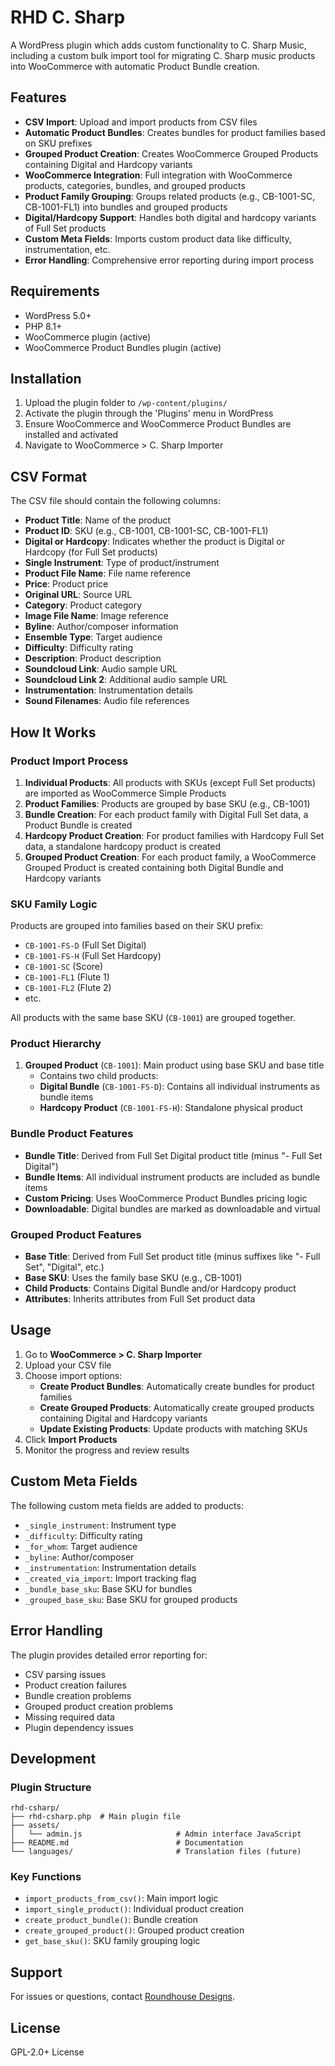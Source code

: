 # RHD C. Sharp

A WordPress plugin which adds custom functionality to C. Sharp Music, including a custom bulk import tool for migrating C. Sharp music products into WooCommerce with automatic Product Bundle creation.

## Features

- **CSV Import**: Upload and import products from CSV files
- **Automatic Product Bundles**: Creates bundles for product families based on SKU prefixes
- **Grouped Product Creation**: Creates WooCommerce Grouped Products containing Digital and Hardcopy variants
- **WooCommerce Integration**: Full integration with WooCommerce products, categories, bundles, and grouped products
- **Product Family Grouping**: Groups related products (e.g., CB-1001-SC, CB-1001-FL1) into bundles and grouped products
- **Digital/Hardcopy Support**: Handles both digital and hardcopy variants of Full Set products
- **Custom Meta Fields**: Imports custom product data like difficulty, instrumentation, etc.
- **Error Handling**: Comprehensive error reporting during import process

## Requirements

- WordPress 5.0+
- PHP 8.1+
- WooCommerce plugin (active)
- WooCommerce Product Bundles plugin (active)

## Installation

1. Upload the plugin folder to `/wp-content/plugins/`
2. Activate the plugin through the 'Plugins' menu in WordPress
3. Ensure WooCommerce and WooCommerce Product Bundles are installed and activated
4. Navigate to WooCommerce > C. Sharp Importer

## CSV Format

The CSV file should contain the following columns:

- **Product Title**: Name of the product
- **Product ID**: SKU (e.g., CB-1001, CB-1001-SC, CB-1001-FL1)
- **Digital or Hardcopy**: Indicates whether the product is Digital or Hardcopy (for Full Set products)
- **Single Instrument**: Type of product/instrument
- **Product File Name**: File name reference
- **Price**: Product price
- **Original URL**: Source URL
- **Category**: Product category
- **Image File Name**: Image reference
- **Byline**: Author/composer information
- **Ensemble Type**: Target audience
- **Difficulty**: Difficulty rating
- **Description**: Product description
- **Soundcloud Link**: Audio sample URL
- **Soundcloud Link 2**: Additional audio sample URL
- **Instrumentation**: Instrumentation details
- **Sound Filenames**: Audio file references

## How It Works

### Product Import Process

1. **Individual Products**: All products with SKUs (except Full Set products) are imported as WooCommerce Simple Products
2. **Product Families**: Products are grouped by base SKU (e.g., CB-1001)
3. **Bundle Creation**: For each product family with Digital Full Set data, a Product Bundle is created
4. **Hardcopy Product Creation**: For product families with Hardcopy Full Set data, a standalone hardcopy product is created
5. **Grouped Product Creation**: For each product family, a WooCommerce Grouped Product is created containing both Digital Bundle and Hardcopy variants

### SKU Family Logic

Products are grouped into families based on their SKU prefix:

- `CB-1001-FS-D` (Full Set Digital)
- `CB-1001-FS-H` (Full Set Hardcopy) 
- `CB-1001-SC` (Score)
- `CB-1001-FL1` (Flute 1)
- `CB-1001-FL2` (Flute 2)
- etc.

All products with the same base SKU (`CB-1001`) are grouped together.

### Product Hierarchy

1. **Grouped Product** (`CB-1001`): Main product using base SKU and base title
   - Contains two child products:
   - **Digital Bundle** (`CB-1001-FS-D`): Contains all individual instruments as bundle items
   - **Hardcopy Product** (`CB-1001-FS-H`): Standalone physical product

### Bundle Product Features

- **Bundle Title**: Derived from Full Set Digital product title (minus "- Full Set Digital")
- **Bundle Items**: All individual instrument products are included as bundle items
- **Custom Pricing**: Uses WooCommerce Product Bundles pricing logic
- **Downloadable**: Digital bundles are marked as downloadable and virtual

### Grouped Product Features

- **Base Title**: Derived from Full Set product title (minus suffixes like "- Full Set", "Digital", etc.)
- **Base SKU**: Uses the family base SKU (e.g., CB-1001)
- **Child Products**: Contains Digital Bundle and/or Hardcopy product
- **Attributes**: Inherits attributes from Full Set product data

## Usage

1. Go to **WooCommerce > C. Sharp Importer**
2. Upload your CSV file
3. Choose import options:
   - **Create Product Bundles**: Automatically create bundles for product families
   - **Create Grouped Products**: Automatically create grouped products containing Digital and Hardcopy variants
   - **Update Existing Products**: Update products with matching SKUs
4. Click **Import Products**
5. Monitor the progress and review results

## Custom Meta Fields

The following custom meta fields are added to products:

- `_single_instrument`: Instrument type
- `_difficulty`: Difficulty rating
- `_for_whom`: Target audience
- `_byline`: Author/composer
- `_instrumentation`: Instrumentation details
- `_created_via_import`: Import tracking flag
- `_bundle_base_sku`: Base SKU for bundles
- `_grouped_base_sku`: Base SKU for grouped products

## Error Handling

The plugin provides detailed error reporting for:

- CSV parsing issues
- Product creation failures
- Bundle creation problems
- Grouped product creation problems
- Missing required data
- Plugin dependency issues

## Development

### Plugin Structure

```
rhd-csharp/
├── rhd-csharp.php  # Main plugin file
├── assets/
│   └── admin.js                     # Admin interface JavaScript
├── README.md                        # Documentation
└── languages/                       # Translation files (future)
```

### Key Functions

- `import_products_from_csv()`: Main import logic
- `import_single_product()`: Individual product creation
- `create_product_bundle()`: Bundle creation
- `create_grouped_product()`: Grouped product creation
- `get_base_sku()`: SKU family grouping logic

## Support

For issues or questions, contact [Roundhouse Designs](https://roundhouse-designs.com).

## License

GPL-2.0+ License
